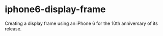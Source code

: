 # iphone6-display-frame
Creating a display frame using an iPhone 6 for the 10th anniversary of its release.
